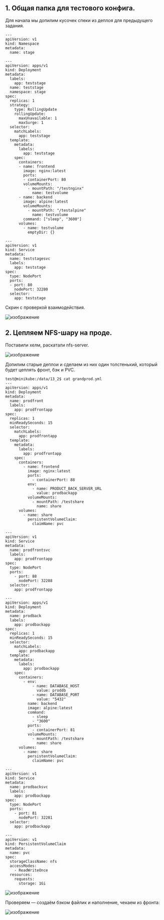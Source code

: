 ## 1. Общая папка для тестового конфига.

Для начала мы допилим кусочек спеки из деплоя для предыдущего задания.

```
---
apiVersion: v1
kind: Namespace
metadata:
  name: stage

---
apiVersion: apps/v1
kind: Deployment
metadata:
  labels:
    app: teststage
  name: teststage
  namespace: stage
spec:
  replicas: 1
  strategy:
    type: RollingUpdate
    rollingUpdate:
      maxUnavailable: 1
      maxSurge: 1
  selector:
    matchLabels:
      app: teststage
  template:
    metadata:
      labels:
        app: teststage
    spec:
      containers:
      - name: frontend
        image: nginx:latest
        ports:
        - containerPort: 80
        volumeMounts:
          - mountPath: "/testnginx"
            name: testvolume
      - name: backend
        image: alpine:latest
        volumeMounts:
          - mountPath: "/testalpine"
            name: testvolume
        command: ["sleep", "3600"]
      volumes:
        - name: testvolume
          emptyDir: {}

---
apiVersion: v1
kind: Service
metadata:
  name: teststagesvc
  labels:
    app: teststage
spec:
  type: NodePort
  ports:
  - port: 80
    nodePort: 32280
  selector:
    app: teststage

```

Скрин с проверкой взаимодействия.

![изображение](https://user-images.githubusercontent.com/98019531/213658481-04a338b7-2111-4be2-9bf2-f7f861bb956e.png)

## 2. Цепляем NFS-шару на проде.

Поставили хелм, раскатали nfs-server.

![изображение](https://user-images.githubusercontent.com/98019531/213674202-7b5221e4-2db7-4d05-9a14-def902dc13a1.png)

Допилим старые деплои и сделаем из них один толстенький, который будет цеплять фронт, бэк и PVC.

```
test@minikube:/data/13_2$ cat grandprod.yml
---
apiVersion: apps/v1
kind: Deployment
metadata:
  name: prodfront
  labels:
    app: prodfrontapp
spec:
  replicas: 1
  minReadySeconds: 15
  selector:
    matchLabels:
      app: prodfrontapp
  template:
    metadata:
      labels:
        app: prodfrontapp
    spec:
      containers:
        - name: frontend
          image: nginx:latest
          ports:
            - containerPort: 88
          env:
            - name: PRODUCT_BACK_SERVER_URL
              value: prodbackapp
          volumeMounts:
            - mountPath: /testshare
              name: share
      volumes:
        - name: share
          persistentVolumeClaim:
            claimName: pvc

---
apiVersion: v1
kind: Service
metadata:
  name: prodfrontsvc
  labels:
    app: prodfrontapp
spec:
  type: NodePort
  ports:
    - port: 88
      nodePort: 32288
  selector:
    app: prodfrontapp

---
apiVersion: apps/v1
kind: Deployment
metadata:
  name: prodback
  labels:
    app: prodbackapp
spec:
  replicas: 1
  minReadySeconds: 15
  selector:
    matchLabels:
      app: prodbackapp
  template:
    metadata:
      labels:
        app: prodbackapp
    spec:
      containers:
        - env:
            - name: DATABASE_HOST
              value: proddb
            - name: DATABASE_PORT
              value: "5432"
          name: backend
          image: alpine:latest
          command:
            - sleep
            - "3600"
          ports:
            - containerPort: 81
          volumeMounts:
            - mountPath: /testshare
              name: share
      volumes:
        - name: share
          persistentVolumeClaim:
            claimName: pvc

---
apiVersion: v1
kind: Service
metadata:
  name: prodbacksvc
  labels:
    app: prodbackapp
spec:
  type: NodePort
  ports:
    - port: 81
      nodePort: 32281
  selector:
    app: prodbackapp

---
apiVersion: v1
kind: PersistentVolumeClaim
metadata:
  name: pvc
spec:
  storageClassName: nfs
  accessModes:
    - ReadWriteOnce
  resources:
    requests:
      storage: 1Gi
```

![изображение](https://user-images.githubusercontent.com/98019531/213685638-6181b199-6ec0-47b0-8b76-0552acc6fda5.png)


Проверяем — создаём бэком файлик и наполнение, чекаем из фронта:

![изображение](https://user-images.githubusercontent.com/98019531/213685528-6a386559-f4e2-4f4f-8fc4-3e2178ad6e30.png)

